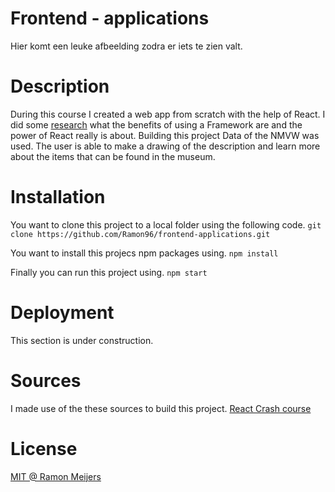 # Frontend - applications
Hier komt een leuke afbeelding zodra er iets te zien valt.

# Description
During this course I created a web app from scratch with the help of React. I did some [research](https://github.com/Ramon96/frontend-applications/wiki) what the benefits of using a Framework are and the power of React really is about. Building this project Data of the NMVW was used. The user is able to make a drawing of the description and learn more about the items that can be found in the museum.

# Installation
You want to clone this project to a local folder using the following code. 
`git clone https://github.com/Ramon96/frontend-applications.git`

You want to install this projecs npm packages using.
`npm install` 

Finally you can run this project using.
`npm start`

# Deployment
This section is under construction.

# Sources
I made use of the these sources to build this project.
[React Crash course](https://www.youtube.com/watch?v=sBws8MSXN7A)

# License
[MIT @ Ramon Meijers](https://github.com/Ramon96/frontend-applications/blob/master/LICENSE)
